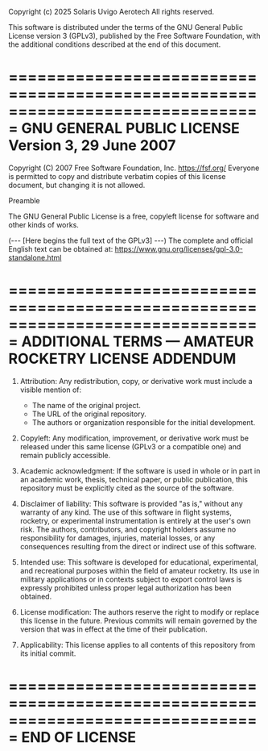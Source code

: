 Copyright (c) 2025 Solaris Uvigo Aerotech
All rights reserved.

This software is distributed under the terms of the GNU General Public License
version 3 (GPLv3), published by the Free Software Foundation, with the additional
conditions described at the end of this document.

===============================================================================
GNU GENERAL PUBLIC LICENSE
Version 3, 29 June 2007
===============================================================================

Copyright (C) 2007 Free Software Foundation, Inc. <https://fsf.org/>
Everyone is permitted to copy and distribute verbatim copies
of this license document, but changing it is not allowed.

Preamble

The GNU General Public License is a free, copyleft license for
software and other kinds of works.

(--- [Here begins the full text of the GPLv3] ---)
The complete and official English text can be obtained at:
https://www.gnu.org/licenses/gpl-3.0-standalone.html

===============================================================================
ADDITIONAL TERMS — AMATEUR ROCKETRY LICENSE ADDENDUM
===============================================================================

1. Attribution:
   Any redistribution, copy, or derivative work must include a visible mention of:
   - The name of the original project.
   - The URL of the original repository.
   - The authors or organization responsible for the initial development.

2. Copyleft:
   Any modification, improvement, or derivative work must be released under this same
   license (GPLv3 or a compatible one) and remain publicly accessible.

3. Academic acknowledgment:
   If the software is used in whole or in part in an academic work, thesis, technical
   paper, or public publication, this repository must be explicitly cited as the
   source of the software.

4. Disclaimer of liability:
   This software is provided "as is," without any warranty of any kind.
   The use of this software in flight systems, rocketry, or experimental
   instrumentation is entirely at the user's own risk.
   The authors, contributors, and copyright holders assume no responsibility
   for damages, injuries, material losses, or any consequences resulting from the
   direct or indirect use of this software.

5. Intended use:
   This software is developed for educational, experimental, and recreational purposes
   within the field of amateur rocketry. Its use in military applications or in
   contexts subject to export control laws is expressly prohibited unless proper
   legal authorization has been obtained.

6. License modification:
   The authors reserve the right to modify or replace this license in the future.
   Previous commits will remain governed by the version that was in effect at the
   time of their publication.

7. Applicability:
   This license applies to all contents of this repository from its initial commit.

===============================================================================
END OF LICENSE
===============================================================================
    